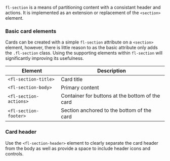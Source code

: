 `fl-section` is a means of partitioning content with a consistant header and 
actions. It is implemented as an extension or replacement of the `<section>` element.

### Basic card elements
Cards can be created with a simple `fl-section` attribute on a `<section>` 
element, however, there is little reason to as the basic attribute only adds 
the `.fl-section` class. Using the supporting elements within `fl-section` will
significantly improving its usefulness.

| Element                | Description                                        |
|------------------------|----------------------------------------------------|
| `<fl-section-title>`     | Card title                                         |
| `<fl-section-body>`      | Primary content                                    |
| `<fl-section-actions>`   | Container for buttons at the bottom of the card    |
| `<fl-section-footer>`    | Section anchored to the bottom of the card         |

### Card header
Use the `<fl-section-header>` element to clearly separate the card header from the
body as well as provide a space to include header icons and controls.
